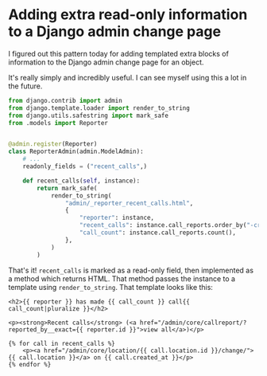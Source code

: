# Adding extra read-only information to a Django admin change page

I figured out this pattern today for adding templated extra blocks of information to the Django admin change page for an object.

It's really simply and incredibly useful. I can see myself using this a lot in the future.

```python
from django.contrib import admin
from django.template.loader import render_to_string
from django.utils.safestring import mark_safe
from .models import Reporter


@admin.register(Reporter)
class ReporterAdmin(admin.ModelAdmin):
    # ...
    readonly_fields = ("recent_calls",)

    def recent_calls(self, instance):
        return mark_safe(
            render_to_string(
                "admin/_reporter_recent_calls.html",
                {
                    "reporter": instance,
                    "recent_calls": instance.call_reports.order_by("-created_at")[:20],
                    "call_count": instance.call_reports.count(),
                },
            )
        )
```

That's it! `recent_calls` is marked as a read-only field, then implemented as a method which returns HTML. That method passes the instance to a template using `render_to_string`. That template looks like this:

```html+jinja
<h2>{{ reporter }} has made {{ call_count }} call{{ call_count|pluralize }}</h2>

<p><strong>Recent calls</strong> (<a href="/admin/core/callreport/?reported_by__exact={{ reporter.id }}">view all</a>)</p>

{% for call in recent_calls %}
    <p><a href="/admin/core/location/{{ call.location.id }}/change/">{{ call.location }}</a> on {{ call.created_at }}</p>
{% endfor %}
```
